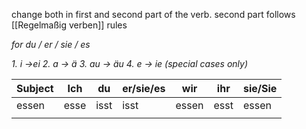 change both in first and second part of the verb.
second part follows [[Regelmaßig verben]] rules

*for du / er / sie / es* 

*1. i ->ei*
*2. a -> ä*
*3. au -> äu*
*4. e -> ie (special cases only)*


|Subject|Ich|du|er/sie/es|wir|ihr|sie/Sie |
|-------|---|--|---------|---|----|--------|
|essen |esse|isst|isst|essen|esst|essen|
||||||||